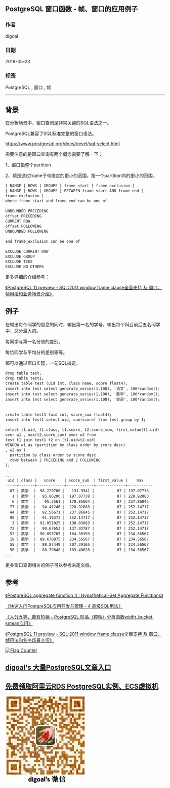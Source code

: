 ## PostgreSQL 窗口函数 - 帧、窗口的应用例子  
                                                          
### 作者                                                          
digoal                                                          
                                                          
### 日期                                                          
2019-05-23                                                          
                                                          
### 标签                                                          
PostgreSQL , 窗口 , 帧  
                                                          
----                                                          
                                                          
## 背景     
在分析场景中，窗口查询是非常关键的SQL语法之一。  
  
PostgreSQL兼容了SQL标准完整的窗口语法。  
  
https://www.postgresql.org/docs/devel/sql-select.html  
  
需要注意的是窗口查询有两个概念需要了解一下：  
  
1、窗口指整个partition  
  
2、帧是通过frame子句限定的更小的范围，指一个partition内的更小的范围。  
  
```  
{ RANGE | ROWS | GROUPS } frame_start [ frame_exclusion ]  
{ RANGE | ROWS | GROUPS } BETWEEN frame_start AND frame_end [ frame_exclusion ]  
where frame_start and frame_end can be one of  
  
UNBOUNDED PRECEDING  
offset PRECEDING  
CURRENT ROW  
offset FOLLOWING  
UNBOUNDED FOLLOWING  
  
and frame_exclusion can be one of  
  
EXCLUDE CURRENT ROW  
EXCLUDE GROUP  
EXCLUDE TIES  
EXCLUDE NO OTHERS  
```  
  
更多详细的介绍参考：  
  
[《PostgreSQL 11 preview - SQL:2011 window frame clause全面支持 及 窗口、帧用法和业务场景介绍》](../201802/20180224_01.md)    
  
## 例子  
在输出每个同学的信息的同时，输出第一名的学号，输出每个科目前后五名同学中，总分最大的。  
  
每同学与第一名分值的差别。  
  
每位同学与平均分的差别等等。  
  
都可以通过窗口实现，一句SQL搞定。  
  
```  
drop table test;  
drop table test1;  
create table test (uid int, class name, score float4);  
insert into test select generate_series(1,100), '语文', 100*random();  
insert into test select generate_series(1,100), '数学', 100*random();  
insert into test select generate_series(1,100), '英语', 100*random();  
  
  
create table test1 (uid int, score_sum float4);  
insert into test1 select uid, sum(score) from test group by 1;  
  
select t1.uid, t1.class, t1.score, t2.score_sum, first_value(t1.uid) over w1 , max(t2.score_sum) over w2 from   
test t1 join test1 t2 on (t1.uid=t2.uid)   
WINDOW w1 as (partition by class order by score desc)   
, w2 as (  
  partition by class order by score desc  
  rows between 2 PRECEDING and 2 FOLLOWING  
);  
  
...  
 uid | class |   score    | score_sum  | first_value |    max      
-----+-------+------------+------------+-------------+-----------  
  87 | 数学  |  98.229706 |   131.9941 |          87 | 197.07738  
   1 | 数学  |   95.86206 |  197.07738 |          87 | 228.92883  
   6 | 数学  |    95.3561 |  178.85664 |          87 | 237.86845  
  77 | 数学  |   94.41246 |  228.92883 |          87 | 252.14717  
  44 | 数学  |   92.56671 |  237.86845 |          87 | 252.14717  
  90 | 数学  |   91.19373 |  252.14717 |          87 | 252.14717  
   3 | 数学  |  91.051025 |  190.03683 |          87 | 252.14717  
  72 | 数学  |   90.67653 |  137.93787 |          87 | 252.14717  
  52 | 数学  |  90.093765 |  164.38393 |          87 | 234.56567  
  19 | 数学  |  89.670975 |  234.56567 |          87 | 234.56567  
  55 | 数学  |   88.87449 |  207.39165 |          87 | 234.56567  
  50 | 数学  |   88.79648 |  183.40628 |          87 | 234.56567  
...  
```  
    
更多窗口查询相关的例子可以参考末尾文档。   
  
## 参考  
[《PostgreSQL aggregate function 4 : Hypothetical-Set Aggregate Functions》](../201504/20150407_02.md)    
  
[《快速入门PostgreSQL应用开发与管理 - 4 高级SQL用法》](../201704/20170411_04.md)    
  
[《人分九等，数有阶梯 - PostgreSQL 阶品（颗粒）分析函数width_bucket, kmean应用》](../201707/20170715_01.md)    
  
[《PostgreSQL 11 preview - SQL:2011 window frame clause全面支持 及 窗口、帧用法和业务场景介绍》](../201802/20180224_01.md)    
  
  
  
<a rel="nofollow" href="http://info.flagcounter.com/h9V1"  ><img src="http://s03.flagcounter.com/count/h9V1/bg_FFFFFF/txt_000000/border_CCCCCC/columns_2/maxflags_12/viewers_0/labels_0/pageviews_0/flags_0/"  alt="Flag Counter"  border="0"  ></a>  
  
  
## [digoal's 大量PostgreSQL文章入口](https://github.com/digoal/blog/blob/master/README.md "22709685feb7cab07d30f30387f0a9ae")
  
  
## [免费领取阿里云RDS PostgreSQL实例、ECS虚拟机](https://free.aliyun.com/ "57258f76c37864c6e6d23383d05714ea")
  
  
![digoal's weixin](../pic/digoal_weixin.jpg "f7ad92eeba24523fd47a6e1a0e691b59")
  

